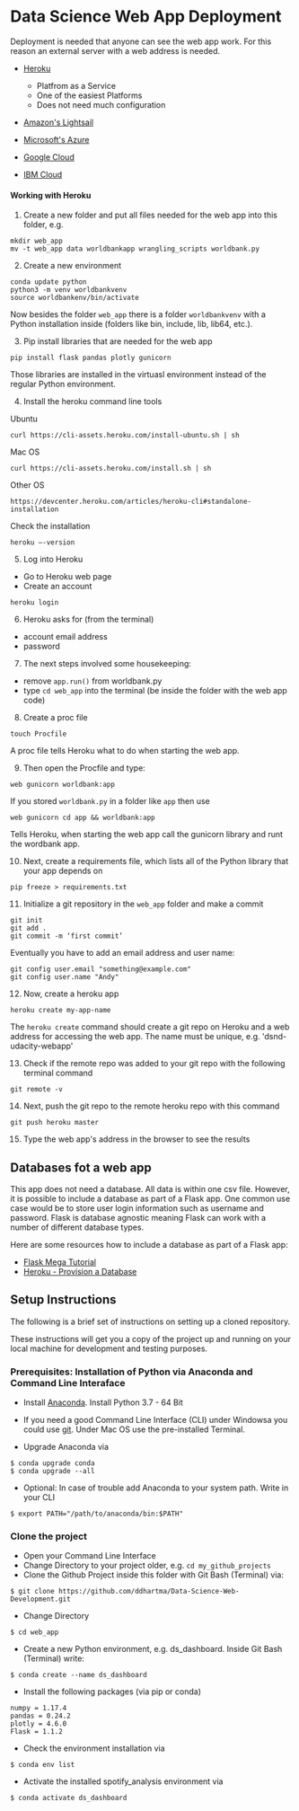 # Data Science Web App Deployment

Deployment is needed that anyone can see the web app work. For this reason an external server with a web address is needed.

- [Heroku](https://www.heroku.com/)
  - Platfrom as a Service
  - One of the easiest Platforms
  - Does not need much configuration


- [Amazon's Lightsail](https://aws.amazon.com/lightsail/)
- [Microsoft's Azure](https://azure.microsoft.com/en-us/resources/samples/python-docs-hello-world/)
- [Google Cloud](https://cloud.google.com/appengine/docs/standard/python/getting-started/python-standard-env)
- [IBM Cloud](https://www.ibm.com/blogs/bluemix/2015/03/simple-hello-world-python-app-using-flask/)

#### Working with Heroku

1. Create a new folder and put all files needed for the web app into this folder, e.g.
  ```
  mkdir web_app
  mv -t web_app data worldbankapp wrangling_scripts worldbank.py
  ```

2. Create a new environment
  ```
  conda update python 
  python3 -m venv worldbankvenv 
  source worldbankenv/bin/activate 
  ```
  Now besides the folder ```web_app``` there is a folder ```worldbankvenv``` with a Python installation inside (folders like bin, include, lib, lib64, etc.).

3. Pip install libraries that are needed for the web app
  ```
  pip install flask pandas plotly gunicorn
  ```
  Those libraries are installed in the virtuasl environment instead of the regular Python environment.

4. Install the heroku command line tools

  Ubuntu
  ```
  curl https://cli-assets.heroku.com/install-ubuntu.sh | sh
  ```
  
  Mac OS
  ```
  curl https://cli-assets.heroku.com/install.sh | sh
  ```

  Other OS
  ```
  https://devcenter.heroku.com/articles/heroku-cli#standalone-installation 
  ```
  
  Check the installation
  ```
  heroku —-version 
  ```

5. Log into Heroku
  - Go to Heroku web page
  - Create an account
  ```
  heroku login
  ```

6. Heroku asks for (from the terminal)
  - account email address
  - password
 

7. The next steps involved some housekeeping:
  - remove ```app.run()``` from worldbank.py
  - type ```cd web_app``` into the terminal (be inside the folder with the web app code)


8. Create a proc file
  ```
  touch Procfile
  ```
  A proc file tells Heroku what to do when starting the web app.

9. Then open the Procfile and type:
  ```
  web gunicorn worldbank:app
  ```

  If you stored ```worldbank.py``` in a folder like ```app``` then use
  ```
  web gunicorn cd app && worldbank:app
  ```

  Tells Heroku, when starting the web app call the gunicorn library and runt the wordbank app.

10. Next, create a requirements file, which lists all of the Python library that your app depends on
  ```
  pip freeze > requirements.txt
  ```

11. Initialize a git repository in the ```web_app``` folder and make a commit
  ```
  git init
  git add .
  git commit -m ‘first commit’
  ```
  
  Eventually you have to add an email address and user name:
  ```
  git config user.email "something@example.com"
  git config user.name "Andy"
  ```

12. Now, create a heroku app
  ```
  heroku create my-app-name
  ```
  The ```heroku create``` command should create a git repo on Heroku and a web address for accessing the web app.
  The name must be unique, e.g. 'dsnd-udacity-webapp'

13. Check if the remote repo was added to your git repo with the following terminal command
  ```
  git remote -v
  ```

14. Next, push the git repo to the remote heroku repo with this command
  ```
  git push heroku master
  ```

15. Type the web app's address in the browser to see the results


## Databases fot a web app
This app does not need a database. All data is within one csv file.
However, it is possible to include a database as part of a Flask app. One common use case would be to store user login information such as username and password.
Flask is database agnostic meaning Flask can work with a number of different database types.

Here are some resources how to include a database as part of a Flask app:

- [Flask Mega Tutorial](https://blog.miguelgrinberg.com/post/the-flask-mega-tutorial-part-iv-database)
- [Heroku - Provision a Database](https://devcenter.heroku.com/articles/getting-started-with-python#provision-a-database)


## Setup Instructions

The following is a brief set of instructions on setting up a cloned repository.

These instructions will get you a copy of the project up and running on your local machine for development and testing purposes.

### Prerequisites: Installation of Python via Anaconda and Command Line Interaface
- Install [Anaconda](https://www.anaconda.com/distribution/). Install Python 3.7 - 64 Bit
- If you need a good Command Line Interface (CLI) under Windowsa you could use [git](https://git-scm.com/). Under Mac OS use the pre-installed Terminal.

- Upgrade Anaconda via
```
$ conda upgrade conda
$ conda upgrade --all
```

- Optional: In case of trouble add Anaconda to your system path. Write in your CLI
```
$ export PATH="/path/to/anaconda/bin:$PATH"
```

### Clone the project
- Open your Command Line Interface
- Change Directory to your project older, e.g. `cd my_github_projects`
- Clone the Github Project inside this folder with Git Bash (Terminal) via:
```
$ git clone https://github.com/ddhartma/Data-Science-Web-Development.git
```

- Change Directory
```
$ cd web_app
```

- Create a new Python environment, e.g. ds_dashboard. Inside Git Bash (Terminal) write:
```
$ conda create --name ds_dashboard
```

- Install the following packages (via pip or conda)
```
numpy = 1.17.4
pandas = 0.24.2
plotly = 4.6.0
Flask = 1.1.2
```

- Check the environment installation via
```
$ conda env list
```

- Activate the installed spotify_analysis environment via
```
$ conda activate ds_dashboard
```
